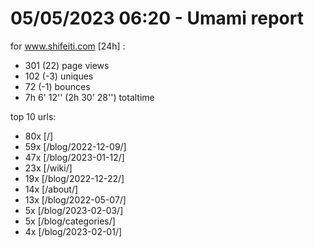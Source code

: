 # 05/05/2023 06:20 - Umami report
for www.shifeiti.com [24h] :

 - 301 (22) page views
 - 102 (-3) uniques
 - 72 (-1) bounces
 - 7h 6' 12'' (2h 30' 28'') totaltime


top 10 urls:
 - 80x [/]
 - 59x [/blog/2022-12-09/]
 - 47x [/blog/2023-01-12/]
 - 23x [/wiki/]
 - 19x [/blog/2022-12-22/]
 - 14x [/about/]
 - 13x [/blog/2022-05-07/]
 - 5x [/blog/2023-02-03/]
 - 5x [/blog/categories/]
 - 4x [/blog/2023-02-01/]


